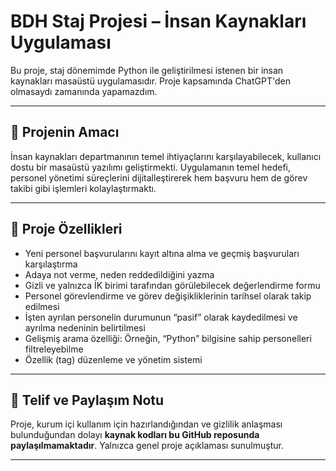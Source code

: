 # BDH Staj Projesi – İnsan Kaynakları Uygulaması

Bu proje, staj dönemimde Python ile geliştirilmesi istenen bir insan kaynakları masaüstü uygulamasıdır. Proje kapsamında ChatGPT'den olmasaydı zamanında yapamazdım.

---

## 🎯 Projenin Amacı

İnsan kaynakları departmanının temel ihtiyaçlarını karşılayabilecek, kullanıcı dostu bir masaüstü yazılımı geliştirmekti. Uygulamanın temel hedefi, personel yönetimi süreçlerini dijitalleştirerek hem başvuru hem de görev takibi gibi işlemleri kolaylaştırmaktı.

---

## 🧩 Proje Özellikleri

- Yeni personel başvurularını kayıt altına alma ve geçmiş başvuruları karşılaştırma
- Adaya not verme, neden reddedildiğini yazma
- Gizli ve yalnızca İK birimi tarafından görülebilecek değerlendirme formu
- Personel görevlendirme ve görev değişikliklerinin tarihsel olarak takip edilmesi
- İşten ayrılan personelin durumunun “pasif” olarak kaydedilmesi ve ayrılma nedeninin belirtilmesi
- Gelişmiş arama özelliği: Örneğin, “Python” bilgisine sahip personelleri filtreleyebilme
- Özellik (tag) düzenleme ve yönetim sistemi

---

## 🚫 Telif ve Paylaşım Notu

Proje, kurum içi kullanım için hazırlandığından ve gizlilik anlaşması bulunduğundan dolayı **kaynak kodları bu GitHub reposunda paylaşılmamaktadır**. Yalnızca genel proje açıklaması sunulmuştur.

---


